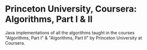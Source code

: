 # Princeton University, Coursera: Algorithms, Part I &  II

Java implementations of all the algorithms taught in the courses "Algorithms, Part I" & "Algorithms, Part II" by Princeton University at Coursera.